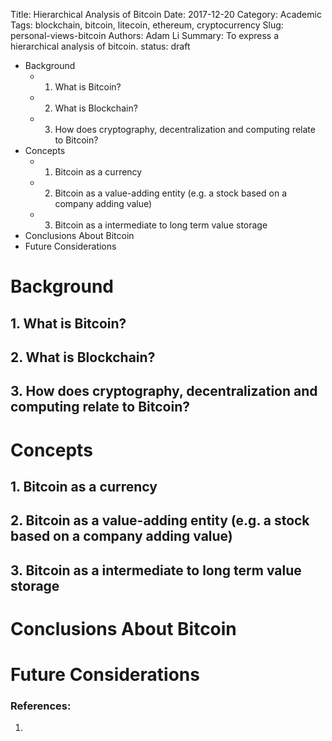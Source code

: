 Title: Hierarchical Analysis of Bitcoin
Date: 2017-12-20
Category: Academic
Tags: blockchain, bitcoin, litecoin, ethereum, cryptocurrency
Slug: personal-views-bitcoin
Authors: Adam Li
Summary: To express a hierarchical analysis of bitcoin.
status: draft

<!-- MarkdownTOC -->

- Background
    - 1. What is Bitcoin?
    - 2. What is Blockchain?
    - 3. How does cryptography, decentralization and computing relate to Bitcoin?
- Concepts
    - 1. Bitcoin as a currency
    - 2. Bitcoin as a value-adding entity \(e.g. a stock based on a company adding value\)
    - 3. Bitcoin as a intermediate to long term value storage
- Conclusions About Bitcoin
- Future Considerations

<!-- /MarkdownTOC -->
# Background
## 1. What is Bitcoin?

## 2. What is Blockchain?

## 3. How does cryptography, decentralization and computing relate to Bitcoin?

# Concepts
## 1. Bitcoin as a currency


## 2. Bitcoin as a value-adding entity (e.g. a stock based on a company adding value)

## 3. Bitcoin as a intermediate to long term value storage


# Conclusions About Bitcoin

# Future Considerations

### References:
1. 

